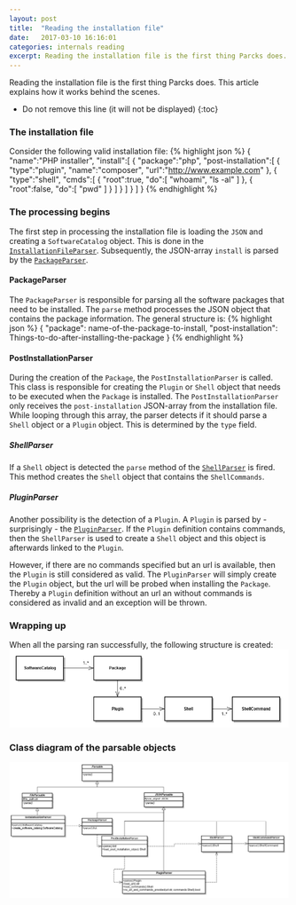 ```yaml
---
layout: post
title:  "Reading the installation file"
date:   2017-03-10 16:16:01
categories: internals reading
excerpt: Reading the installation file is the first thing Parcks does. This article explains how it works behind the scenes.
---
```

Reading the installation file is the first thing Parcks does. This article explains how it works behind the scenes.

* Do not remove this line (it will not be displayed)
{:toc}

### The installation file
Consider the following valid installation file:
{% highlight json %}
{
   "name":"PHP installer",
   "install":[
      {
         "package":"php",
         "post-installation":[
            {
               "type":"plugin",
               "name":"composer",
               "url":"http://www.example.com"
            },
            {
               "type":"shell",
               "cmds":[
                  {
                     "root":true,
                     "do":[
                        "whoami",
                        "ls -al"
                     ]
                  },
                  {
                     "root":false,
                     "do":[
                        "pwd"
                     ]
                  }
               ]
            }
         ]
      }
   ]
}
{% endhighlight %}
### The processing begins
The first step in processing the installation file is loading the `JSON` and creating a `SoftwareCatalog` object. This is done in the [`InstallationFileParser`](https://github.com/Parcks/core/blob/master/src/domain/parse/installation_file_parser.py#L27).
Subsequently, the JSON-array `install` is parsed by the [`PackageParser`](https://github.com/Parcks/core/blob/master/src/domain/parse/package_parser.py#L26).

#### PackageParser
The `PackageParser` is responsible for parsing all the software packages that need to be installed. The `parse` method processes the JSON object that contains the package information. The general structure is:
{% highlight json %}
{
    "package": name-of-the-package-to-install,
    "post-installation": Things-to-do-after-installing-the-package
}
{% endhighlight %}

#### PostInstallationParser
During the creation of the `Package`, the `PostInstallationParser` is called. This class is responsible for creating the `Plugin` or `Shell` object that needs to be executed when the `Package` is installed.
The `PostInstallationParser` only receives the `post-installation` JSON-array from the installation file.
While looping through this array, the parser detects if it should parse a `Shell` object or a `Plugin` object. This is determined by the `type` field.

##### ShellParser
If a `Shell` object is detected the `parse` method of the [`ShellParser`](https://github.com/Parcks/core/blob/master/src/domain/parse/shell_parser.py#L36) is fired. This method creates the `Shell` object that contains the `ShellCommands`.

##### PluginParser
Another possibility is the detection of a `Plugin`. A `Plugin` is parsed by - surprisingly - the [`PluginParser`](https://github.com/Parcks/core/blob/master/src/domain/parse/plugin_parser.py#L28). If the `Plugin` definition contains commands, then the `ShellParser` is used to create a `Shell` object and this object is afterwards linked to the `Plugin`.

However, if there are no commands specified but an url is available, then the `Plugin` is still considered as valid. The `PluginParser` will simply create the `Plugin` object, but the url will be probed when installing the `Package`. 
Thereby a `Plugin` definition without an url an without commands is considered as invalid and an exception will be thrown.

### Wrapping up
When all the parsing ran successfully, the following structure is created:
![Image](https://github.com/Parcks/parcks.github.io/raw/master/assets/sve6ttf4qq1x54t689ql.png)

### Class diagram of the parsable objects
![Image](https://github.com/Parcks/parcks.github.io/raw/master/assets/suxx85thkpth1d7haai7.png)
